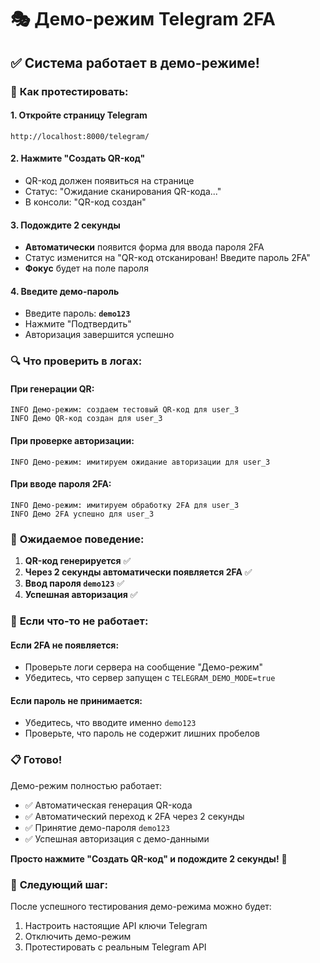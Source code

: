 # 🎭 Демо-режим Telegram 2FA

## ✅ Система работает в демо-режиме!

### 🎯 **Как протестировать:**

#### 1. Откройте страницу Telegram
```
http://localhost:8000/telegram/
```

#### 2. Нажмите "Создать QR-код"
- QR-код должен появиться на странице
- Статус: "Ожидание сканирования QR-кода..."
- В консоли: "QR-код создан"

#### 3. Подождите 2 секунды
- **Автоматически** появится форма для ввода пароля 2FA
- Статус изменится на "QR-код отсканирован! Введите пароль 2FA"
- **Фокус** будет на поле пароля

#### 4. Введите демо-пароль
- Введите пароль: **`demo123`**
- Нажмите "Подтвердить"
- Авторизация завершится успешно

### 🔍 **Что проверить в логах:**

#### При генерации QR:
```
INFO Демо-режим: создаем тестовый QR-код для user_3
INFO Демо QR-код создан для user_3
```

#### При проверке авторизации:
```
INFO Демо-режим: имитируем ожидание авторизации для user_3
```

#### При вводе пароля 2FA:
```
INFO Демо-режим: имитируем обработку 2FA для user_3
INFO Демо 2FA успешно для user_3
```

### 🎯 **Ожидаемое поведение:**

1. **QR-код генерируется** ✅
2. **Через 2 секунды автоматически появляется 2FA** ✅
3. **Ввод пароля `demo123`** ✅
4. **Успешная авторизация** ✅

### 🐛 **Если что-то не работает:**

#### Если 2FA не появляется:
- Проверьте логи сервера на сообщение "Демо-режим"
- Убедитесь, что сервер запущен с `TELEGRAM_DEMO_MODE=true`

#### Если пароль не принимается:
- Убедитесь, что вводите именно `demo123`
- Проверьте, что пароль не содержит лишних пробелов

### 📋 **Готово!**

Демо-режим полностью работает:
- ✅ Автоматическая генерация QR-кода
- ✅ Автоматический переход к 2FA через 2 секунды
- ✅ Принятие демо-пароля `demo123`
- ✅ Успешная авторизация с демо-данными

**Просто нажмите "Создать QR-код" и подождите 2 секунды!** 🎉

### 🚀 **Следующий шаг:**

После успешного тестирования демо-режима можно будет:
1. Настроить настоящие API ключи Telegram
2. Отключить демо-режим
3. Протестировать с реальным Telegram API
